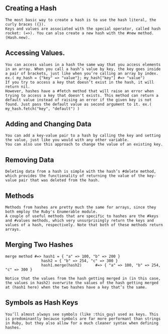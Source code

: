 ## Creating a Hash

    The most basic way to create a hash is to use the hash literal, the curly braces ({}).
    Keys and values are associated with the special operator, called hash rocket: (=>). You can also create a new hash with the #new method. (Hash.new).

## Accessing Values.

    You can access values in a hash the same way that you access elements in an array. When you call a hash’s value by key, the key goes inside a pair of brackets, just like when you’re calling an array by index. ex.( my_hash = {"key" => "value"}; my_hash["key"] #=> "value")
    If you try to access a key that doesn’t exist in the hash, it will return nil.
    However, hashes have a #fetch method that will raise an error when trying to access a key that doesn't exists. This method can return a default value instead of raising an error if the given key is not found. Just pass the default value as second argument to it. ex.( my_hash.fetch("key", "default") )

## Adding and Changing Data

    You can add a key-value pair to a hash by calling the key and setting the value, just like you would with any other variable.
    You can also use this approach to change the value of an existing key.

## Removing Data

    Deleting data from a hash is simple with the hash’s #delete method, which provides the functionality of returning the value of the key-value pair that was deleted from the hash.

## Methods

    Methods from hashes are pretty much the same for arrays, since they both employ the Ruby's Enumerable module.
    A couple of useful methods that are specific to hashes are the #keys and #values methods, which very unsurprisingly return the keys and values of a hash, respectively. Note that both of these methods return arrays.

## Merging Two Hashes

    merge method #=> hash1 = { "a" => 100, "b" => 200 }
                    hash2 = { "b" => 254, "c" => 300 }
                    hash1.merge(hash2)      #=> { "a" => 100, "b" => 254, "c" => 300 }

    Notice that the values from the hash getting merged in (in this case, the values in hash2) overwrite the values of the hash getting merged at (hash1 here) when the two hashes have a key that’s the same.

## Symbols as Hash Keys

    You’ll almost always see symbols (like :this_guy) used as keys. This is predominantly because symbols are far more performant than strings in Ruby, but they also allow for a much cleaner syntax when defining hashes.
